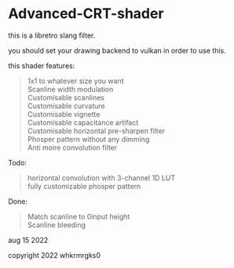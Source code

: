 # Advanced-CRT-shader

this is a libretro slang filter.

you should set your drawing backend to vulkan in order to use this.

this shader features:

>1x1 to whatever size you want<br />
>Scanline width modulation<br />
>Customisable scanlines<br />
>Customisable curvature<br />
>Customisable vignette<br />
>Customisable capacitance artifact<br />
>Customisable horizontal pre-sharpen filter<br />
>Phosper pattern without any dimming<br />
>Anti moire convolution filter<br />

Todo:
>horizontal convolution with 3-channel 1D LUT<br />
>fully customizable phosper pattern<br />

Done:
>Match scanline to 0input height<br />
>Scanline bleeding<br />

aug 15 2022

copyright 2022
whkrmrgks0
